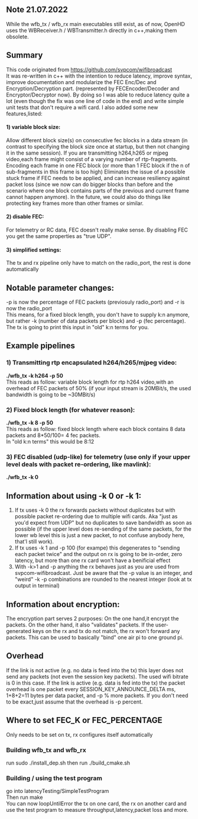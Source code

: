 ## Note 21.07.2022
While the wfb_tx / wfb_rx main executables still exist, as of now, OpenHD uses the WBReceiver.h / WBTransmitter.h directly in c++,making
them obsolete.

## Summary
This code originated from https://github.com/svpcom/wifibroadcast  
It was re-written in c++ with the intention to reduce latency, improve syntax, improve documentation 
and modularize the FEC Enc/Dec and Encryption/Decryption part. (represented by FECEncoder/Decoder and Encryptor/Decryptor now).
By doing so I was able to reduce latency quite a lot (even though the fix was one line of code in the end) and
write simple unit tests that don't require a wifi card.
I also added some new features,listed:
#### 1) variable block size:
Allow different block size(s) on consecutive fec blocks in a data stream (in contrast to specifying the block size once at startup, but then not changing
it in the same session).
If you are transmitting h264,h265 or mjpeg video,each frame might consist of a varying number of rtp-fragments.
Encoding each frame in one FEC block (or more than 1 FEC block if the n of sub-fragments in this frame is too high)
Eliminates the issue of a possible stuck frame if FEC needs to be applied, and can increase resiliency against packet loss
(since we now can do bigger blocks than before and the scenario where one block contains parts of the previous and current frame cannot happen anymore).
In the future, we could also do things like protecting key frames more than other frames or similar.
#### 2) disable FEC:
For telemetry or RC data, FEC doesn't really make sense. By disabling FEC you get the same properties as "true UDP".
#### 3) simplified settings:
The tx and rx pipeline only have to match on the radio_port, the rest is done automatically

## Notable parameter changes:
-p is now the percentage of FEC packets (previosuly radio_port) and -r is now the radio_port   
This means, for a fixed block length, you don't have to supply k:n anymore, but rather -k (number of data packets per block) and -p (fec percentage).
The tx is going to print this input in "old" k:n terms for you.
   
## Example pipelines
### 1) Transmitting rtp encapsulated h264/h265/mjpeg video:
**./wfb_tx -k h264 -p 50**\
This reads as follow: variable block length for rtp h264 video,with an overhead of
FEC packets of 50% (if your input stream is 20MBit/s, the used bandwidth is going to be ~30MBit/s)
### 2) Fixed block length (for whatever reason):
**./wfb_tx -k 8 -p 50**\
This reads as follow: fixed block length where each block contains 8 data packets and 8*50/100= 4 fec packets.   
In "old k:n terms" this would be 8:12   
### 3) FEC disabled (udp-like) for telemetry (use only if your upper level deals with packet re-ordering, like mavlink):
**./wfb_tx -k 0**
   

## Information about using -k 0 or -k 1:
1) If tx uses -k 0 the rx forwards packets without duplicates but with possible packet re-ordering due to multiple wifi cards. Aka "just as you'd expect from UDP" but no duplicates to save bandwidth as soon as possible (if the upper level does re-sending of the same packets, for the lower wb level this is just a new packet, to not confuse anybody here, that'l still work).
2) If tx uses -k 1 and -p 100 (for exampe) this degenerates to "sending each packet twice" and the output on rx is going to be in-order, zero latency, but more than one rx card won't have a benificial effect
3) With -k>1 and -p anything the rx behaves just as you are used from svpcom-wifibroadcast. Just be aware that the -p value is an integer,
and "weird" -k -p combinations are rounded to the nearest integer (look at tx output in terminal)
   
## Information about encryption:
The encryption part serves 2 purposes: On the one hand,it encrypt the packets. On the other hand, it also "validates" packets. If the user-generated keys on the rx and tx do not match, the rx won't forward any packets. This can be used to basically "bind" one air pi to one ground pi.

## Overhead
If the link is not active (e.g. no data is feed into the tx) this layer does not send any packets (not even the session key packets). The used wifi bitrate is 0 in this case.
If the link is active (e.g. data is fed into the tx) the packet overhead is one packet every SESSION_KEY_ANNOUNCE_DELTA ms, 1+8+2=11 bytes per data packet, and -p % more packets.
If you don't need to be exact,just assume that the overhead is -p percent.

## Where to set FEC_K or FEC_PERCENTAGE
Only needs to be set on tx, rx configures itself automatically

### Building wfb_tx and wfb_rx
run sudo ./install_dep.sh
then 
run ./build_cmake.sh

### Building / using the test program
go into latencyTesting/SimpleTestProgram\
Then run make\
You can now loopUntilError the tx on one card, the rx on another card and use the test program to measure throughput,latency,packet loss and more.
